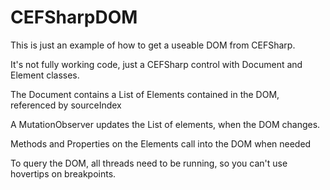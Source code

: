 # CEFSharpDOM

This is just an example of how to get a useable DOM from CEFSharp.

It's not fully working code, just a CEFSharp control with Document and Element classes.

The Document contains a List of Elements contained in the DOM, referenced by sourceIndex

A MutationObserver updates the List of elements, when the DOM changes.

Methods and Properties on the Elements call into the DOM when needed

To query the DOM, all threads need to be running, so you can't use hovertips on breakpoints.
